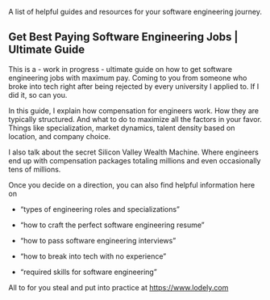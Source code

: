 A list of helpful guides and resources for your software engineering journey.

## Get Best Paying Software Engineering Jobs | Ultimate Guide
This is a - work in progress - ultimate guide on how to get software engineering jobs with maximum pay. Coming to you from someone who broke into tech right after being rejected by every university I applied to. If I did it, so can you.

In this guide, I explain how compensation for engineers work. How they are typically structured. And what to do to maximize all the factors in your favor. Things like specialization, market dynamics, talent density based on location, and company choice.

I also talk about the secret Silicon Valley Wealth Machine. Where engineers end up with compensation packages totaling millions and even occasionally tens of millions.

Once you decide on a direction, you can also find helpful information here on

- “types of engineering roles and specializations”

- “how to craft the perfect software engineering resume”

- “how to pass software engineering interviews”

- “how to break into tech with no experience”

- “required skills for software engineering”

All to for you steal and put into practice at https://www.lodely.com
